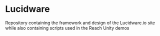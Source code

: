 # Lucidware

Repository containing the framework and design of the Lucidware.io site while also containing scripts used in the Reach Unity demos
